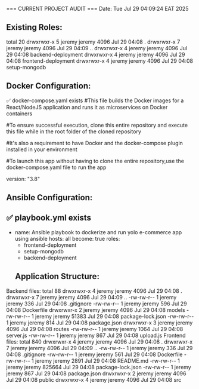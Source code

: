=== CURRENT PROJECT AUDIT ===
Date: Tue Jul 29 04:09:24 EAT 2025

## Existing Roles:
total 20
drwxrwxr-x 5 jeremy jeremy 4096 Jul 29 04:08 .
drwxrwxr-x 7 jeremy jeremy 4096 Jul 29 04:09 ..
drwxrwxr-x 4 jeremy jeremy 4096 Jul 29 04:08 backend-deployment
drwxrwxr-x 4 jeremy jeremy 4096 Jul 29 04:08 frontend-deployment
drwxrwxr-x 4 jeremy jeremy 4096 Jul 29 04:08 setup-mongodb
## Docker Configuration:
✅ docker-compose.yaml exists
#This file builds the Docker images for a React/NodeJS application and runs it as microservices on Docker containers

#To ensure successful execution, clone this entire repository and execute this file while in the root folder of the cloned repository

#It's also a requirement to have Docker and the docker-compose plugin installed in your environment

#To launch this app without having to clone the entire repository,use the docker-compose.yaml file to run the app

version: "3.8"

## Ansible Configuration:
✅ playbook.yml exists
---
- name: Ansible playbook to dockerize and run yolo e-commerce app using ansible
  hosts: all
  become: true
  roles: 
    - frontend-deployment
    - setup-mongodb   
    - backend-deployment
    ## Application Structure:
Backend files:
total 88
drwxrwxr-x 4 jeremy jeremy  4096 Jul 29 04:08 .
drwxrwxr-x 7 jeremy jeremy  4096 Jul 29 04:09 ..
-rw-rw-r-- 1 jeremy jeremy   336 Jul 29 04:08 .gitignore
-rw-rw-r-- 1 jeremy jeremy   596 Jul 29 04:08 Dockerfile
drwxrwxr-x 2 jeremy jeremy  4096 Jul 29 04:08 models
-rw-rw-r-- 1 jeremy jeremy 51383 Jul 29 04:08 package-lock.json
-rw-rw-r-- 1 jeremy jeremy   814 Jul 29 04:08 package.json
drwxrwxr-x 3 jeremy jeremy  4096 Jul 29 04:08 routes
-rw-rw-r-- 1 jeremy jeremy  1064 Jul 29 04:08 server.js
-rw-rw-r-- 1 jeremy jeremy   867 Jul 29 04:08 upload.js
Frontend files:
total 840
drwxrwxr-x 4 jeremy jeremy   4096 Jul 29 04:08 .
drwxrwxr-x 7 jeremy jeremy   4096 Jul 29 04:09 ..
-rw-rw-r-- 1 jeremy jeremy    336 Jul 29 04:08 .gitignore
-rw-rw-r-- 1 jeremy jeremy    561 Jul 29 04:08 Dockerfile
-rw-rw-r-- 1 jeremy jeremy   2891 Jul 29 04:08 README.md
-rw-rw-r-- 1 jeremy jeremy 825664 Jul 29 04:08 package-lock.json
-rw-rw-r-- 1 jeremy jeremy    867 Jul 29 04:08 package.json
drwxrwxr-x 2 jeremy jeremy   4096 Jul 29 04:08 public
drwxrwxr-x 4 jeremy jeremy   4096 Jul 29 04:08 src
